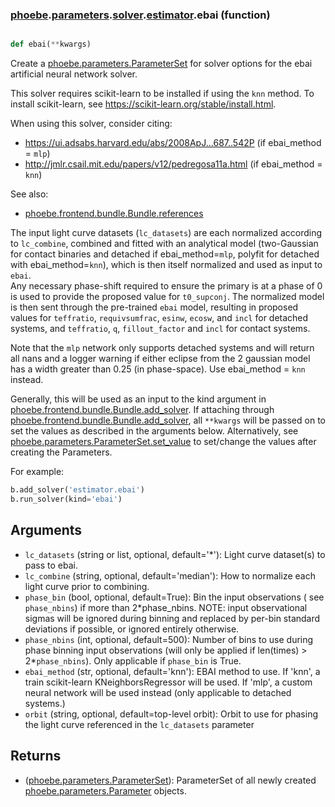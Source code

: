### [phoebe](phoebe.md).[parameters](phoebe.parameters.md).[solver](phoebe.parameters.solver.md).[estimator](phoebe.parameters.solver.estimator.md).ebai (function)


```py

def ebai(**kwargs)

```



Create a [phoebe.parameters.ParameterSet](phoebe.parameters.ParameterSet.md) for solver options for the
ebai artificial neural network solver.

This solver requires scikit-learn to be installed if using the `knn` method.
To install scikit-learn, see https://scikit-learn.org/stable/install.html.

When using this solver, consider citing:
* https://ui.adsabs.harvard.edu/abs/2008ApJ...687..542P (if ebai_method = `mlp`)
* <a href="http://jmlr.csail.mit.edu/papers/v12/pedregosa11a.html">http://jmlr.csail.mit.edu/papers/v12/pedregosa11a.html</a> (if ebai_method = `knn`)

See also:
* [phoebe.frontend.bundle.Bundle.references](phoebe.frontend.bundle.Bundle.references.md)

The input light curve datasets (`lc_datasets`) are each normalized
according to `lc_combine`, combined and
fitted with an analytical model (two-Gaussian for contact binaries and 
detached if ebai_method=`mlp`, polyfit for detached with ebai_method=`knn`), 
which is then itself normalized and used as input to `ebai`.  
Any necessary phase-shift required to ensure the primary is at a phase of 0 is used 
to provide the proposed value for `t0_supconj`.  The normalized model is then sent 
through the pre-trained `ebai` model, resulting in proposed values for 
`teffratio`, `requivsumfrac`, `esinw`, `ecosw`, and `incl` for detached systems,
and `teffratio`, `q`, `fillout_factor` and `incl` for contact systems.

Note that the `mlp` network only supports detached systems and will return
all nans and a logger warning if either eclipse from the 2 gaussian model has
a width greater than 0.25 (in phase-space). Use ebai_method = `knn` instead.

Generally, this will be used as an input to the kind argument in
[phoebe.frontend.bundle.Bundle.add_solver](phoebe.frontend.bundle.Bundle.add_solver.md).  If attaching through
[phoebe.frontend.bundle.Bundle.add_solver](phoebe.frontend.bundle.Bundle.add_solver.md), all `**kwargs` will be
passed on to set the values as described in the arguments below.  Alternatively,
see [phoebe.parameters.ParameterSet.set_value](phoebe.parameters.ParameterSet.set_value.md) to set/change the values
after creating the Parameters.

For example:

```py
b.add_solver('estimator.ebai')
b.run_solver(kind='ebai')
```

Arguments
----------
* `lc_datasets` (string or list, optional, default='*'): Light curve
    dataset(s) to pass to ebai.
* `lc_combine` (string, optional, default='median'): How to normalize each
    light curve prior to combining.
* `phase_bin` (bool, optional, default=True): Bin the input observations (
    see `phase_nbins`) if more than 2*phase_nbins.  NOTE: input observational
    sigmas will be ignored during binning and replaced by per-bin standard
    deviations if possible, or ignored entirely otherwise.
* `phase_nbins` (int, optional, default=500): Number of bins to use during
    phase binning input observations
    (will only be applied if len(times) &gt; 2*`phase_nbins`).  Only applicable
    if `phase_bin` is True.
* `ebai_method` (str, optional, default='knn'): EBAI method to use. If 'knn',
    a train scikit-learn KNeighborsRegressor will be used. If 'mlp', a custom
    neural network will be used instead (only applicable to detached systems.)
* `orbit` (string, optional, default=top-level orbit): Orbit to use for
    phasing the light curve referenced in the `lc_datasets` parameter

Returns
--------
* ([phoebe.parameters.ParameterSet](phoebe.parameters.ParameterSet.md)): ParameterSet of all newly created
    [phoebe.parameters.Parameter](phoebe.parameters.Parameter.md) objects.

